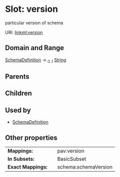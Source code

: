 
# Slot: version

particular version of schema

URI: [linkml:version](https://w3id.org/linkml/version)


## Domain and Range

[SchemaDefinition](SchemaDefinition.md) &#8594;  <sub>0..1</sub> [String](types/String.md)

## Parents


## Children


## Used by

 * [SchemaDefinition](SchemaDefinition.md)

## Other properties

|  |  |  |
| --- | --- | --- |
| **Mappings:** | | pav:version |
| **In Subsets:** | | BasicSubset |
| **Exact Mappings:** | | schema:schemaVersion |
